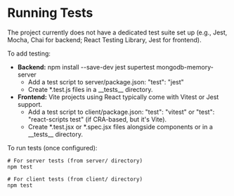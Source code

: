 # Running Tests

The project currently does not have a dedicated test suite set up (e.g., Jest, Mocha, Chai for backend; React Testing Library, Jest for frontend).

To add testing:

* **Backend:** npm install --save-dev jest supertest mongodb-memory-server
  * Add a test script to server/package.json: "test": "jest"
  * Create \*.test.js files in a \_\_tests\_\_ directory.
* **Frontend:** Vite projects using React typically come with Vitest or Jest support.
  * Add a test script to client/package.json: "test": "vitest" or "test": "react-scripts test" (if CRA-based, but it's Vite).
  * Create \*.test.jsx or \*.spec.jsx files alongside components or in a \_\_tests\_\_ directory.

To run tests (once configured):

```
# For server tests (from server/ directory)
npm test

# For client tests (from client/ directory)
npm test
```
